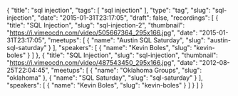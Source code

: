 {
  "title": "sql injection",
  "tags": [
    "sql injection"
  ],
  "type": "tag",
  "slug": "sql-injection",
  "date": "2015-01-31T23:17:05",
  "draft": false,
  "recordings": [
    {
      "title": "SQL Injection",
      "slug": "sql-injection-2",
      "thumbnail": "https://i.vimeocdn.com/video/505667364_295x166.jpg",
      "date": "2015-01-31T23:17:05",
      "meetups": [
        {
          "name": "Austin SQL Saturday",
          "slug": "austin-sql-saturday"
        }
      ],
      "speakers": [
        {
          "name": "Kevin Boles",
          "slug": "kevin-boles"
        }
      ]
    },
    {
      "title": "SQL Injection",
      "slug": "sql-injection",
      "thumbnail": "https://i.vimeocdn.com/video/487543450_295x166.jpg",
      "date": "2012-08-25T22:04:45",
      "meetups": [
        {
          "name": "Oklahoma Groups",
          "slug": "oklahoma"
        },
        {
          "name": "SQL Saturday",
          "slug": "sql-saturday"
        }
      ],
      "speakers": [
        {
          "name": "Kevin Boles",
          "slug": "kevin-boles"
        }
      ]
    }
  ]
}